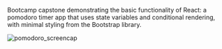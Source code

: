 Bootcamp capstone demonstrating the basic functionality of React: a pomodoro timer app that uses state variables and conditional rendering, with minimal styling from the Bootstrap library.

![pomodoro_screencap](https://user-images.githubusercontent.com/83019759/140238977-2a0314fe-21bd-467f-8e53-2c55d061a908.png)
